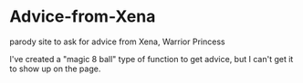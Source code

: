 # Advice-from-Xena
parody site to ask for advice from Xena, Warrior Princess

I've created a "magic 8 ball" type of function to get advice, but I can't get it to show up on the page. 
